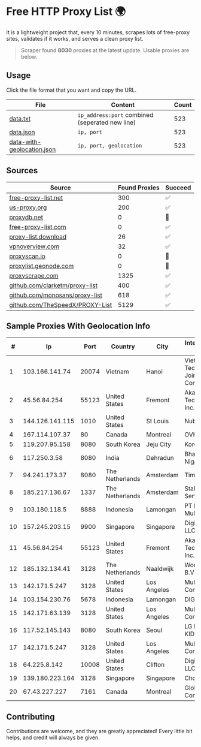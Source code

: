 
# Free HTTP Proxy List 🌍

It is a lightweight project that, every 10 minutes, scrapes lots of free-proxy sites, validates if it works, and serves a clean proxy list.


> Scraper found **8030** proxies at the latest update. Usable proxies are below.

## Usage

Click the file format that you want and copy the URL.


|File|Content|Count|
|----|-------|-----|
|[data.txt](https://raw.githubusercontent.com/themiralay/Proxy-List-World/master/data.txt)|`ip_address:port` combined (seperated new line)|523|
|[data.json](https://raw.githubusercontent.com/themiralay/Proxy-List-World/master/data.json)|`ip, port`|523|
|[data-with-geolocation.json](https://raw.githubusercontent.com/themiralay/Proxy-List-World/master/data-with-geolocation.json)|`ip, port, geolocation`|523|

## Sources

|Source|Found Proxies|Succeed|
|------|-------------|-------|
|[free-proxy-list.net](https://free-proxy-list.net)|300|✅|
|[us-proxy.org](https://www.us-proxy.org)|200|✅|
|[proxydb.net](http://proxydb.net)|0|🚫|
|[free-proxy-list.com](https://free-proxy-list.com/?page=&port=&type%5B%5D=http&type%5B%5D=https&up_time=0&search=Search)|0|✅|
|[proxy-list.download](https://www.proxy-list.download/HTTP)|26|✅|
|[vpnoverview.com](https://vpnoverview.com/privacy/anonymous-browsing/free-proxy-servers)|32|✅|
|[proxyscan.io](https://www.proxyscan.io)|0|🚫|
|[proxylist.geonode.com](https://proxylist.geonode.com/api/proxy-list?limit=300&page=1&sort_by=lastChecked&sort_type=desc&protocols=http,https)|0|🚫|
|[proxyscrape.com](https://api.proxyscrape.com/v2/?request=displayproxies&protocol=http&timeout=10000&country=all&ssl=all&anonymity=all)|1325|✅|
|[github.com/clarketm/proxy-list](https://raw.githubusercontent.com/clarketm/proxy-list/master/proxy-list-raw.txt)|400|✅|
|[github.com/monosans/proxy-list](https://raw.githubusercontent.com/monosans/proxy-list/main/proxies/http.txt)|618|✅|
|[github.com/TheSpeedX/PROXY-List](https://raw.githubusercontent.com/TheSpeedX/PROXY-List/master/http.txt)|5129|✅|


## Sample Proxies With Geolocation Info

|#|Ip|Port|Country|City|Internet Service Provider|
|-|--|----|-------|----|-------------------------|
|1|103.166.141.74|20074|Vietnam|Hanoi|Viet NAM Cloud Technology Joint Stock Company|
|2|45.56.84.254|55123|United States|Fremont|Akamai Technologies, Inc.|
|3|144.126.141.115|1010|United States|St Louis|Nubes, LLC|
|4|167.114.107.37|80|Canada|Montreal|OVH SAS|
|5|119.207.95.158|8080|South Korea|Jeju City|Korea Telecom|
|6|117.250.3.58|8080|India|Dehradun|Bharat Sanchar Nigam Ltd|
|7|94.241.173.37|8080|The Netherlands|Amsterdam|TimeWeb Ltd.|
|8|185.217.136.67|1337|The Netherlands|Amsterdam|Stallion Network Services Limited|
|9|103.180.118.5|8888|Indonesia|Lamongan|PT Persada Data Multimedia|
|10|157.245.203.15|9900|Singapore|Singapore|DigitalOcean, LLC|
|11|45.56.84.254|55123|United States|Fremont|Akamai Technologies, Inc.|
|12|185.132.134.41|3128|The Netherlands|Naaldwijk|WorldStream B.V.|
|13|142.171.5.247|3128|United States|Los Angeles|Multacom Corporation|
|14|103.154.230.76|5678|Indonesia|Lamongan|DIGITNET|
|15|142.171.63.139|3128|United States|Los Angeles|Multacom Corporation|
|16|117.52.145.143|8080|South Korea|Seoul|LG DACOM KIDC|
|17|142.171.5.247|3128|United States|Los Angeles|Multacom Corporation|
|18|64.225.8.142|10008|United States|Clifton|DigitalOcean, LLC|
|19|139.180.223.164|3128|Singapore|Singapore|Choopa|
|20|67.43.227.227|7161|Canada|Montreal|GloboTech Communications|



## Contributing

Contributions are welcome, and they are greatly appreciated! Every
little bit helps, and credit will always be given.

